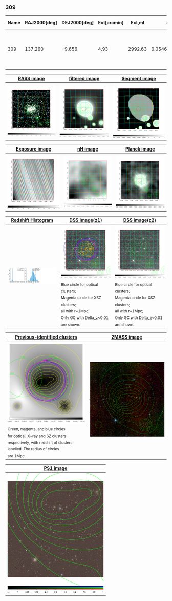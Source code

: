 <div STYLE="page-break-after: always;"></div>

### 309

|Name|RAJ2000[deg]|DEJ2000[deg] |Ext[arcmin]| Ext,ml | z | z_src| C|GC(XSZ,Delta_z<0.01)| GC(OPT,Delta_z<0.01)|GC| R_sig[arcmin] | R500[arcmin] | R500[Mpc]| CRsig[c/s] | CR500[c/s] |L500[1E44 erg/s]|F500[1E-12 erg/s/cm^2]| M500[1E14 Msun]|Tx[keV]|Cnt_sig|Beta|Rc[arcmin]|Comment|Alias|
|---|---|---|---|---|---|------|---|--------|---------|----------|---|---|---|---|---|---|---|---|---|---|---|---|---|---|
|309| 137.260| -9.656| 4.93| 2992.63| 0.0546(0.005)| z1, z_xsz| B| L03, MCXC, PSZ2, Tar, XB| A, N, W| A, L03, MCXC, N, PSZ2, Tar, W, XB| 27.662| 19.407| 1.236| 2.950(0.105)| 2.813(0.100)| 3.675(0.048)| 51.787(0.678)| 5.66(0.04)| 6.35(0.03)| 1253.2| 0.946(-0.041+0.035)| 9.263(-0.476+0.385)| -| k520|

|[RASS image](../image/309/309_img.pdf)|[filtered image](../image/309/309_fil.pdf)|[Segment image](../image/309/309_seg.pdf)|
|-------------------|--------------------|-------------------|
| <img src="../image/309/309_img.png" width="300">  | <img src="../image/309/309_fil.png" width="300">   | <img src="../image/309/309_seg.png" width="300">  |

|[Exposure image](../image/309/309_mex.pdf)| [nH image](../image/309/309_nh.pdf)| [Planck image](../image/309/309_p.pdf)|
|-------------------|--------------------|-------------------|
|<img src="../image/309/309_mex.png" width="300">   | <img src="../image/309/309_nh.png" width="300">    | <img src="../image/309/309_p.png" width="300"> |

|[Redshift Histogram](../image/309/309_zg.pdf) | [DSS image(z1)](../image/309/309_dss_z1.pdf)      |  [DSS image(z2)](../image/309/309_dss_z2.pdf)    |
|-------------------|--------------------|-------------------|
|<img src="../image/309/309_zg.png" width="300"> |<img src="../image/309/309_dss_z1.png" width="300"> <sub><br>Blue circle for optical clusters; <br>Magenta circle for XSZ clusters; <br>all with r=1Mpc; <br>Only GC with Delta_z<0.01 are shown. </sub>| <img src="../image/309/309_dss_z2.png" width="300"><sub><br>Blue circle for optical clusters; <br>Magenta circle for XSZ clusters; <br>all with r=1Mpc; <br>Only GC with Delta_z<0.01 are shown. </sub> |

|[Previous-identified clusters](../image/309/309_gc.pdf) | [2MASS image](../image/309/309_2mass.pdf)      |
|-------------------|-------------------|
|<img src=../image/309/309_gc.png width="300"> <br><sub>Green, magenta, and blue circles <br>for optical, X-ray and SZ clusters <br>respectively, with redshift of clusters <br>labelled. The radius of circles <br>are 1Mpc.</sub>|<img src="../image/309/309_2mass.png" width="300">  |

|[PS1 image](../image/309/309_ps1.pdf)            |
|-------------------|
| <img src="../image/309/309_ps1.png" width="300">  |
